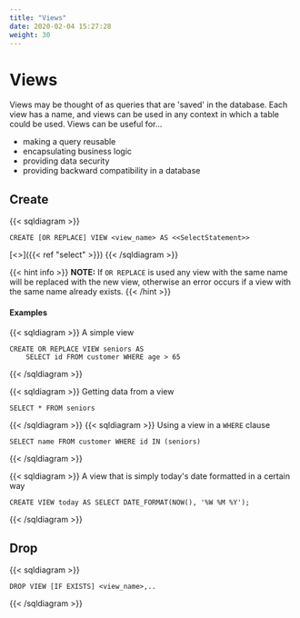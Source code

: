 ```yaml
---
title: "Views"
date: 2020-02-04 15:27:28
weight: 30
---
```


# Views

Views may be thought of as queries that are 'saved' in the database.  Each view has a name, and views can be used in any context in which a table could be used.  Views can be useful for...

 - making a query reusable
 - encapsulating business logic
 - providing data security
 - providing backward compatibility in a database

## Create

{{< sqldiagram >}}
```mysql
CREATE [OR REPLACE] VIEW <view_name> AS <<SelectStatement>>
```
[<<SelectStatement>>]({{< ref "select" >}})
{{< /sqldiagram >}}

{{< hint info >}}
**NOTE:** If `OR REPLACE` is used any view with the same name will be replaced with the new view, otherwise an error occurs if a view with the same name already exists.
{{< /hint >}}

#### Examples

{{< sqldiagram >}}
A simple view
```mysql
CREATE OR REPLACE VIEW seniors AS
    SELECT id FROM customer WHERE age > 65
```
{{< /sqldiagram >}}

{{< sqldiagram >}}
Getting data from a view
```mysql
SELECT * FROM seniors
```
{{< /sqldiagram >}}
{{< sqldiagram >}}
Using a view in a `WHERE` clause
```mysql
SELECT name FROM customer WHERE id IN (seniors)
```
{{< /sqldiagram >}}

{{< sqldiagram >}}
A view that is simply today's date formatted in a certain way
```mysql
CREATE VIEW today AS SELECT DATE_FORMAT(NOW(), '%W %M %Y');
```
{{< /sqldiagram >}}

## Drop

{{< sqldiagram >}}
```mysql
DROP VIEW [IF EXISTS] <view_name>,..
```
{{< /sqldiagram >}}